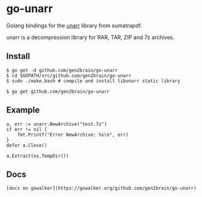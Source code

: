 go-unarr
========

Golang bindings for the [unarr](https://github.com/sumatrapdfreader/sumatrapdf/tree/master/ext/unarr) library from sumatrapdf.

unarr is a decompression library for RAR, TAR, ZIP and 7z archives.

## Install

    $ go get -d github.com/gen2brain/go-unarr
    $ cd $GOPATH/src/github.com/gen2brain/go-unarr
    $ sudo ./make.bash # compile and install libunarr static library

    $ go get github.com/gen2brain/go-unarr

## Example

    a, err := unarr.NewArchive("test.7z")
    if err != nil {
        fmt.Printf("Error NewArchive: %s\n", err)
    }
    defer a.Close()

    a.Extract(os.TempDir())

## Docs

    [docs on gowalker](https://gowalker.org/github.com/gen2brain/go-unarr)
